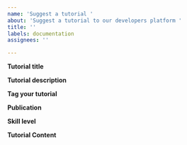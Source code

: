 ```yaml
---
name: 'Suggest a tutorial '
about: 'Suggest a tutorial to our developers platform '
title: ''
labels: documentation
assignees: ''

---
```


**Tutorial title**
<!-- What is the title of your tutorial?-->

**Tutorial description**
<!-- Summarize what the user should be able to accomplish by following tutorial -->

**Tag your tutorial**
<!-- What topics are covered in your tutorial? Check out the current tags on https://github.com/buckyos/cyfs-ts-sdk/labels-->

**Publication**
<!-- If it's been published elsewhere already, let us know -->

**Skill level**
<!-- What level of experience does someone need to be to complete the tutorial? Beginner/Intermediate/Advanced -->

**Tutorial Content**
<!-- Please paste the full tutorial in markdown  or the URL to your tutorial-->
